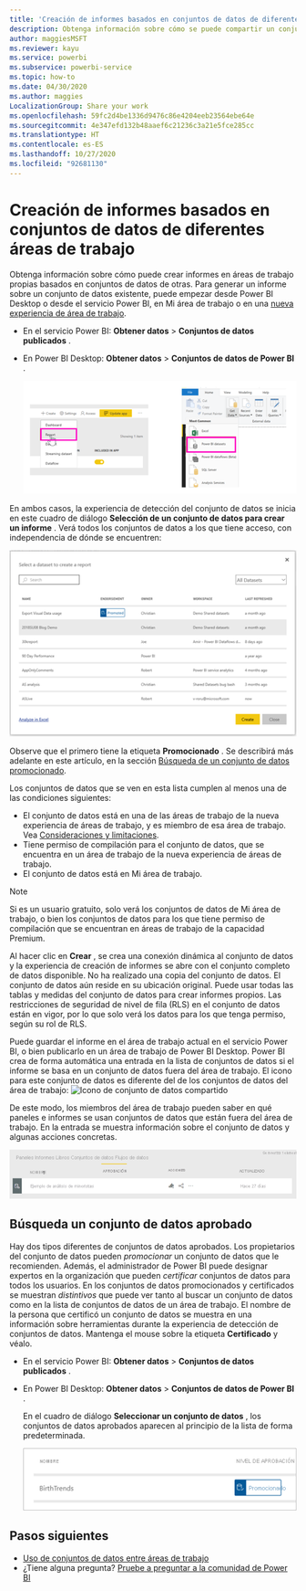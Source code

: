 ```yaml
---
title: 'Creación de informes basados en conjuntos de datos de diferentes áreas de trabajo: Power BI'
description: Obtenga información sobre cómo se puede compartir un conjunto de datos con usuarios en toda la organización. Después, podrán crear informes basados en el conjunto de datos en sus propias áreas de trabajo.
author: maggiesMSFT
ms.reviewer: kayu
ms.service: powerbi
ms.subservice: powerbi-service
ms.topic: how-to
ms.date: 04/30/2020
ms.author: maggies
LocalizationGroup: Share your work
ms.openlocfilehash: 59fc2d4be1336d9476c86e4204eeb23564ebe64e
ms.sourcegitcommit: 4e347efd132b48aaef6c21236c3a21e5fce285cc
ms.translationtype: HT
ms.contentlocale: es-ES
ms.lasthandoff: 10/27/2020
ms.locfileid: "92681130"
---
```

# <a name="create-reports-based-on-datasets-from-different-workspaces"></a>Creación de informes basados en conjuntos de datos de diferentes áreas de trabajo

Obtenga información sobre cómo puede crear informes en áreas de trabajo propias basados en conjuntos de datos de otras. Para generar un informe sobre un conjunto de datos existente, puede empezar desde Power BI Desktop o desde el servicio Power BI, en Mi área de trabajo o en una [nueva experiencia de área de trabajo](../collaborate-share/service-create-the-new-workspaces.md).

- En el servicio Power BI: **Obtener datos** > **Conjuntos de datos publicados** .
- En Power BI Desktop: **Obtener datos** > **Conjuntos de datos de Power BI** .

    ![Conexión a un conjunto de datos existente](media/service-datasets-across-workspaces/power-bi-connect-dataset-pk.png)
   
En ambos casos, la experiencia de detección del conjunto de datos se inicia en este cuadro de diálogo **Selección de un conjunto de datos para crear un informe** . Verá todos los conjuntos de datos a los que tiene acceso, con independencia de dónde se encuentren:

![Selección de un conjunto de datos](media/service-datasets-across-workspaces/power-bi-select-dataset.png)

Observe que el primero tiene la etiqueta **Promocionado** . Se describirá más adelante en este artículo, en la sección [Búsqueda de un conjunto de datos promocionado](#find-an-endorsed-dataset).

Los conjuntos de datos que se ven en esta lista cumplen al menos una de las condiciones siguientes:

- El conjunto de datos está en una de las áreas de trabajo de la nueva experiencia de áreas de trabajo, y es miembro de esa área de trabajo. Vea [Consideraciones y limitaciones](service-datasets-across-workspaces.md#considerations-and-limitations).
- Tiene permiso de compilación para el conjunto de datos, que se encuentra en un área de trabajo de la nueva experiencia de áreas de trabajo.
- El conjunto de datos está en Mi área de trabajo.

> [!NOTE]
> Si es un usuario gratuito, solo verá los conjuntos de datos de Mi área de trabajo, o bien los conjuntos de datos para los que tiene permiso de compilación que se encuentran en áreas de trabajo de la capacidad Premium.

Al hacer clic en **Crear** , se crea una conexión dinámica al conjunto de datos y la experiencia de creación de informes se abre con el conjunto completo de datos disponible. No ha realizado una copia del conjunto de datos. El conjunto de datos aún reside en su ubicación original. Puede usar todas las tablas y medidas del conjunto de datos para crear informes propios. Las restricciones de seguridad de nivel de fila (RLS) en el conjunto de datos están en vigor, por lo que solo verá los datos para los que tenga permiso, según su rol de RLS.

Puede guardar el informe en el área de trabajo actual en el servicio Power BI, o bien publicarlo en un área de trabajo de Power BI Desktop. Power BI crea de forma automática una entrada en la lista de conjuntos de datos si el informe se basa en un conjunto de datos fuera del área de trabajo. El icono para este conjunto de datos es diferente del de los conjuntos de datos del área de trabajo: ![Icono de conjunto de datos compartido](media/service-datasets-discover-across-workspaces/power-bi-shared-dataset-icon.png)

De este modo, los miembros del área de trabajo pueden saber en qué paneles e informes se usan conjuntos de datos que están fuera del área de trabajo. En la entrada se muestra información sobre el conjunto de datos y algunas acciones concretas.

![Acciones del conjunto de datos](media/service-datasets-across-workspaces/power-bi-dataset-actions.png)

## <a name="find-an-endorsed-dataset"></a>Búsqueda un conjunto de datos aprobado

Hay dos tipos diferentes de conjuntos de datos aprobados. Los propietarios del conjunto de datos pueden *promocionar* un conjunto de datos que le recomienden. Además, el administrador de Power BI puede designar expertos en la organización que pueden *certificar* conjuntos de datos para todos los usuarios. En los conjuntos de datos promocionados y certificados se muestran *distintivos* que puede ver tanto al buscar un conjunto de datos como en la lista de conjuntos de datos de un área de trabajo. El nombre de la persona que certificó un conjunto de datos se muestra en una información sobre herramientas durante la experiencia de detección de conjuntos de datos. Mantenga el mouse sobre la etiqueta **Certificado** y véalo.

- En el servicio Power BI: **Obtener datos** > **Conjuntos de datos publicados** .
- En Power BI Desktop: **Obtener datos** > **Conjuntos de datos de Power BI** .

    En el cuadro de diálogo **Seleccionar un conjunto de datos** , los conjuntos de datos aprobados aparecen al principio de la lista de forma predeterminada. 

    ![Conjunto de datos promocionado](media/service-datasets-discover-across-workspaces/power-bi-dataset-promoted.png)

## <a name="next-steps"></a>Pasos siguientes

- [Uso de conjuntos de datos entre áreas de trabajo](service-datasets-across-workspaces.md)
- ¿Tiene alguna pregunta? [Pruebe a preguntar a la comunidad de Power BI](https://community.powerbi.com/)
